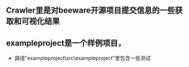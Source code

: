 ## Crawler里是对beeware开源项目提交信息的一些获取和可视化结果

## exampleproject是一个样例项目，
* 路径"exampleproject\src\exampleproject"里包含一些测试
